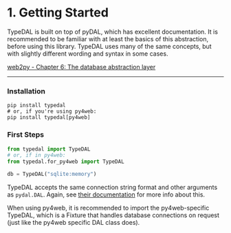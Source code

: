 # 1. Getting Started

TypeDAL is built on top of pyDAL, which has excellent documentation. It is recommended to be familiar with at least the
basics of this abstraction, before using this library. TypeDAL uses many of the same concepts, but with slightly
different wording and syntax in some cases.

[web2py - Chapter 6: The database abstraction layer](http://www.web2py.com/books/default/chapter/29/06/the-database-abstraction-layer)

---

### Installation

```shell
pip install typedal
# or, if you're using py4web:
pip install typedal[py4web]
```

### First Steps

```python
from typedal import TypeDAL
# or, if in py4web:
from typedal.for_py4web import TypeDAL

db = TypeDAL("sqlite:memory")
```

TypeDAL accepts the same connection string format and other arguments as `pydal.DAL`. Again,
see [their documentation](http://www.web2py.com/books/default/chapter/29/06/the-database-abstraction-layer#The-DAL-A-quick-tour)
for more info about this.

When using py4web, it is recommended to import the py4web-specific TypeDAL, which is a Fixture that handles database
connections on request (just like the py4web specific DAL class does).
